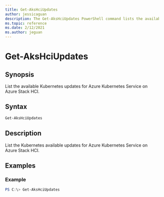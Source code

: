 ```yaml
---
title: Get-AksHciUpdates
author: jessicaguan
description: The Get-AksHciUpdates PowerShell command lists the available Kubernetes updates for AKS on Azure Stack HCI.
ms.topic: reference
ms.date: 2/12/2021
ms.author: jeguan
---
```


# Get-AksHciUpdates

## Synopsis
List the available Kubernetes updates for Azure Kubernetes Service on Azure Stack HCI.

## Syntax

```powershell
Get-AksHciUpdates
```

## Description
List the Kubernetes available updates for Azure Kubernetes Service on Azure Stack HCI.

## Examples

### Example
```powershell
PS C:\> Get-AksHciUpdates
```